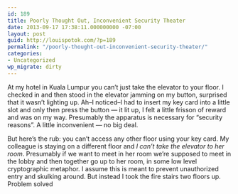 ```yaml
---
id: 189
title: Poorly Thought Out, Inconvenient Security Theater
date: 2013-09-17 17:38:11.000000000 -07:00
layout: post
guid: http://louispotok.com/?p=189
permalink: "/poorly-thought-out-inconvenient-security-theater/"
categories:
- Uncategorized
wp_migrate: dirty
---
```

At my hotel in Kuala Lumpur you can&#8217;t just take the elevator to your floor. I checked in and then stood in the elevator jamming on my button, surprised that it wasn&#8217;t lighting up. Ah&#8211;I noticed&#8211;I had to insert my key card into a little slot and only then press the button &#8212; it lit up, I felt a little frisson of reward and was on my way. Presumably the apparatus is necessary for &#8220;security reasons&#8221;. A little inconvenient &#8212; no big deal.

But here&#8217;s the rub: you can&#8217;t access any other floor using your key card. My colleague is staying on a different floor and _I can&#8217;t take the elevator to her room_. Presumably if we want to meet in her room we&#8217;re supposed to meet in the lobby and then together go up to her room, in some low level cryptographic metaphor. I assume this is meant to prevent unauthorized entry and skulking around. But instead I took the fire stairs two floors up. Problem solved

&nbsp;